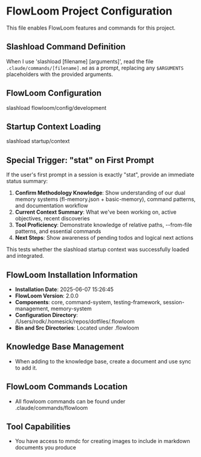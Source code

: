# FlowLoom Project Configuration

This file enables FlowLoom features and commands for this project.


## Slashload Command Definition

When I use 'slashload [filename] [arguments]', read the file `.claude/commands/[filename].md` as a prompt, replacing any `$ARGUMENTS` placeholders with the provided arguments.

## FlowLoom Configuration

slashload flowloom/config/development

## Startup Context Loading

slashload startup/context

## Special Trigger: "stat" on First Prompt

If the user's first prompt in a session is exactly "stat", provide an immediate status summary:

1. **Confirm Methodology Knowledge**: Show understanding of our dual memory systems (fl-memory.json + basic-memory), command patterns, and documentation workflow
2. **Current Context Summary**: What we've been working on, active objectives, recent discoveries
3. **Tool Proficiency**: Demonstrate knowledge of relative paths, --from-file patterns, and essential commands
4. **Next Steps**: Show awareness of pending todos and logical next actions

This tests whether the slashload startup context was successfully loaded and integrated.

## FlowLoom Installation Information
- **Installation Date**: 2025-06-07 15:26:45
- **FlowLoom Version**: 2.0.0
- **Components**: core, command-system, testing-framework, session-management, memory-system
- **Configuration Directory**: /Users/rodk/.homesick/repos/dotfiles/.flowloom
- **Bin and Src Directories**: Located under .flowloom


## Knowledge Base Management
- When adding to the knowledge base, create a document and use sync to add it.

## FlowLoom Commands Location
- All flowloom commands can be found under .claude/commands/flowloom

## Tool Capabilities
- You have access to mmdc for creating images to include in markdown documents you produce